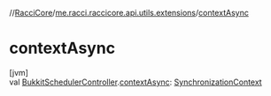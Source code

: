 //[RacciCore](../../index.md)/[me.racci.raccicore.api.utils.extensions](index.md)/[contextAsync](context-async.md)

# contextAsync

[jvm]\
val [BukkitSchedulerController](../me.racci.raccicore.skedule/-bukkit-scheduler-controller/index.md).[contextAsync](context-async.md): [SynchronizationContext](../me.racci.raccicore.skedule/-synchronization-context/index.md)
